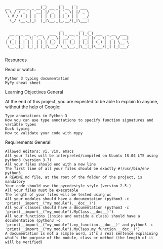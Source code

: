 ```
                 _       _     _      
__   ____ _ _ __(_) __ _| |__ | | ___ 
\ \ / / _` | '__| |/ _` | '_ \| |/ _ \
 \ V / (_| | |  | | (_| | |_) | |  __/
  \_/ \__,_|_|  |_|\__,_|_.__/|_|\___|
                                      
                         _        _   _                 
  __ _ _ __  _ __   ___ | |_ __ _| |_(_) ___  _ __  ___ 
 / _` | '_ \| '_ \ / _ \| __/ _` | __| |/ _ \| '_ \/ __|
| (_| | | | | | | | (_) | || (_| | |_| | (_) | | | \__ \
 \__,_|_| |_|_| |_|\___/ \__\__,_|\__|_|\___/|_| |_|___/
                                                        
```

Resources

Read or watch:

    Python 3 typing documentation
    MyPy cheat sheet

Learning Objectives
General

At the end of this project, you are expected to be able to explain to anyone, without the help of Google:

    Type annotations in Python 3
    How you can use type annotations to specify function signatures and variable types
    Duck typing
    How to validate your code with mypy

Requirements
General

    Allowed editors: vi, vim, emacs
    All your files will be interpreted/compiled on Ubuntu 18.04 LTS using python3 (version 3.7)
    All your files should end with a new line
    The first line of all your files should be exactly #!/usr/bin/env python3
    A README.md file, at the root of the folder of the project, is mandatory
    Your code should use the pycodestyle style (version 2.5.)
    All your files must be executable
    The length of your files will be tested using wc
    All your modules should have a documentation (python3 -c 'print(__import__("my_module").__doc__)')
    All your classes should have a documentation (python3 -c 'print(__import__("my_module").MyClass.__doc__)')
    All your functions (inside and outside a class) should have a documentation (python3 -c 'print(__import__("my_module").my_function.__doc__)' and python3 -c 'print(__import__("my_module").MyClass.my_function.__doc__)')
    A documentation is not a simple word, it’s a real sentence explaining what’s the purpose of the module, class or method (the length of it will be verified)
